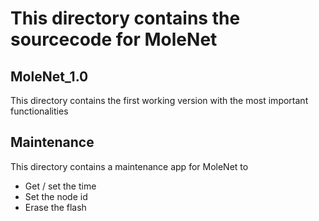 # This directory contains the sourcecode for MoleNet

## MoleNet_1.0

This directory contains the first working version with the most important
functionalities

## Maintenance

This directory contains a maintenance app for MoleNet to
- Get / set the time
- Set the node id
- Erase the flash
